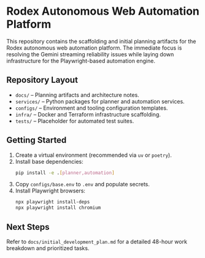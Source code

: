 # Rodex Autonomous Web Automation Platform

This repository contains the scaffolding and initial planning artifacts for the Rodex autonomous web automation platform. The immediate focus is resolving the Gemini streaming reliability issues while laying down infrastructure for the Playwright-based automation engine.

## Repository Layout
- `docs/` – Planning artifacts and architecture notes.
- `services/` – Python packages for planner and automation services.
- `configs/` – Environment and tooling configuration templates.
- `infra/` – Docker and Terraform infrastructure scaffolding.
- `tests/` – Placeholder for automated test suites.

## Getting Started
1. Create a virtual environment (recommended via `uv` or `poetry`).
2. Install base dependencies:
   ```bash
   pip install -e .[planner,automation]
   ```
3. Copy `configs/base.env` to `.env` and populate secrets.
4. Install Playwright browsers:
   ```bash
   npx playwright install-deps
   npx playwright install chromium
   ```

## Next Steps
Refer to `docs/initial_development_plan.md` for a detailed 48-hour work breakdown and prioritized tasks.
